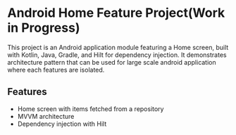 # Android Home Feature Project(Work in Progress)

This project is an Android application module featuring a Home screen, built with Kotlin, Java, Gradle, and Hilt for dependency injection.
It demonstrates architecture pattern that can be used for large scale android application where each features are isolated.

## Features

- Home screen with items fetched from a repository
- MVVM architecture
- Dependency injection with Hilt
